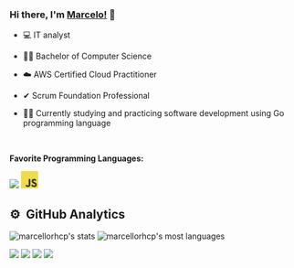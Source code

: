 ### Hi there, I'm [Marcelo!](https://marcellorhcp.github.io)  👋

- 💻 IT analyst

- 👨‍🎓 Bachelor of Computer Science 

- ☁️  AWS Certified Cloud Practitioner  

- ✔  Scrum Foundation Professional

- 👨‍💻 Currently studying and practicing software development using Go programming language

<br>

**Favorite Programming Languages:**  

<code><img height="30" src="https://raw.githubusercontent.com/jmnote/z-icons/master/svg/go.svg"></code>
<code><img height="30" src="https://raw.githubusercontent.com/github/explore/80688e429a7d4ef2fca1e82350fe8e3517d3494d/topics/javascript/javascript.png"></code>

## ⚙️ &nbsp;GitHub Analytics

<p align="left">
<img width="530em" src="https://github-readme-stats.vercel.app/api?username=marcellorhcp&show_icons=true&theme=vision-friendly-dark&&include_all_commits=true&count_private=true" alt="marcellorhcp's stats"/>
<img width="530em" src="https://github-readme-stats.vercel.app/api/top-langs/?username=marcellorhcp&layout=compact&langs_count=8&theme=vision-friendly-dark" alt="marcellorhcp's most languages"/>
</p>  

 <a href="https://discord.com/channels/marcellorhcp#5111" target="_blank"><img src="https://img.shields.io/badge/Discord-7289DA?style=for-the-badge&logo=discord&logoColor=white" target="_blank"></a> 
  <a href = "mailto:marcellorhcp@gmail.com"><img src="https://img.shields.io/badge/-Gmail-%23333?style=for-the-badge&logo=gmail&logoColor=white" target="_blank"></a>
  <a href="https://www.linkedin.com/in/marcelo-azevedo-/" target="_blank"><img src="https://img.shields.io/badge/-LinkedIn-%230077B5?style=for-the-badge&logo=linkedin&logoColor=white" target="_blank"></a> 
  <img src="https://img.shields.io/badge/Amazon_AWS-232F3E?style=for-the-badge&logo=amazon-aws&logoColor=white">
  
  <!---<code><img height="30" src="https://raw.githubusercontent.com/github/explore/80688e429a7d4ef2fca1e82350fe8e3517d3494d/topics/typescript/typescript.png"></code>
<code><img height="30" src="https://raw.githubusercontent.com/github/explore/80688e429a7d4ef2fca1e82350fe8e3517d3494d/topics/react/react.png"></code>
<code><img height="30" src="https://raw.githubusercontent.com/github/explore/80688e429a7d4ef2fca1e82350fe8e3517d3494d/topics/nodejs/nodejs.png"></code>

<div>
  <a href="https://github.com/marcellorhcp">
  <img height="180em" src="https://github-readme-stats.vercel.app/api?username=marcellorhcp&show_icons=true&theme=tokyonight&include_all_commits=true&count_private=true"/>
  <img height="180em" src="https://github-readme-stats.vercel.app/api/top-langs/?username=marcellorhcp&layout=compact&langs_count=7&theme=tokyonight"/>
</div>
-->  
